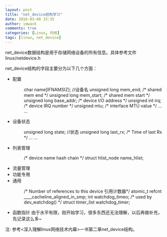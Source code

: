 ```yaml
---
layout: post
title: "net_device结构学习"
date: 2016-03-08 15:35
author: imwack
comments: true
categories: [Linux, 内核]
tags: [linux, net_device]
---
```

net_device数据结构是用于存储网络设备的所有信息。具体参考文件linux/netdevice.h

net_device结构的字段主要分为以下几个方面：


*   配置
<p style="padding-left: 60px;">char name[IFNAMSIZ]; //设备名
unsigned long mem_end; /* shared mem end */
unsigned long mem_start; /* shared mem start */
unsigned long base_addr; /* device I/O address */
unsigned int irq; /* device IRQ number */
unsigned mtu; /* interface MTU value */
... ...




*   设备状态
<p style="padding-left: 60px;">unsigned long state; //状态
unsigned long last_rx; /* Time of last Rx */
... ...




*   列表管理
<p style="padding-left: 60px;">/* device name hash chain */
struct hlist_node name_hlist;




*   流量管理
*   功能专用
*   通用
<p style="padding-left: 60px;">/* Number of references to this device 引用计数器*/
atomic_t refcnt ____cacheline_aligned_in_smp;
int watchdog_timeo; /* used by dev_watchdog() */
struct timer_list watchdog_timer;




*   函数指针
由于水平有限，刚开始学习，很多东西还无法理解，以后再做补充，先记录这么多~

注: 参考&lt;深入理解linux网络技术内幕&gt;一书第二章net_device结构。
